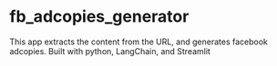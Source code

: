 # fb_adcopies_generator
This app extracts the content from the URL, and generates facebook adcopies. Built with python, LangChain, and Streamlit
